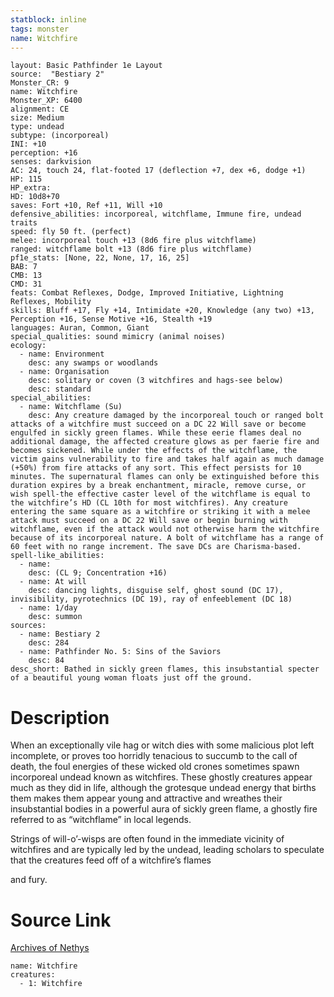 ```yaml
---
statblock: inline
tags: monster
name: Witchfire
---
```

```statblock
layout: Basic Pathfinder 1e Layout
source:  "Bestiary 2"
Monster_CR: 9
name: Witchfire
Monster_XP: 6400
alignment: CE
size: Medium
type: undead
subtype: (incorporeal)
INI: +10
perception: +16
senses: darkvision
AC: 24, touch 24, flat-footed 17 (deflection +7, dex +6, dodge +1)
HP: 115
HP_extra: 
HD: 10d8+70
saves: Fort +10, Ref +11, Will +10
defensive_abilities: incorporeal, witchflame, Immune fire, undead traits
speed: fly 50 ft. (perfect)
melee: incorporeal touch +13 (8d6 fire plus witchflame)
ranged: witchflame bolt +13 (8d6 fire plus witchflame)
pf1e_stats: [None, 22, None, 17, 16, 25]
BAB: 7
CMB: 13
CMD: 31
feats: Combat Reflexes, Dodge, Improved Initiative, Lightning Reflexes, Mobility
skills: Bluff +17, Fly +14, Intimidate +20, Knowledge (any two) +13, Perception +16, Sense Motive +16, Stealth +19
languages: Auran, Common, Giant
special_qualities: sound mimicry (animal noises)
ecology:
  - name: Environment
    desc: any swamps or woodlands
  - name: Organisation
    desc: solitary or coven (3 witchfires and hags-see below)
    desc: standard
special_abilities:
  - name: Witchflame (Su)
    desc: Any creature damaged by the incorporeal touch or ranged bolt attacks of a witchfire must succeed on a DC 22 Will save or become engulfed in sickly green flames. While these eerie flames deal no additional damage, the affected creature glows as per faerie fire and becomes sickened. While under the effects of the witchflame, the victim gains vulnerability to fire and takes half again as much damage (+50%) from fire attacks of any sort. This effect persists for 10 minutes. The supernatural flames can only be extinguished before this duration expires by a break enchantment, miracle, remove curse, or wish spell-the effective caster level of the witchflame is equal to the witchfire’s HD (CL 10th for most witchfires). Any creature entering the same square as a witchfire or striking it with a melee attack must succeed on a DC 22 Will save or begin burning with witchflame, even if the attack would not otherwise harm the witchfire because of its incorporeal nature. A bolt of witchflame has a range of 60 feet with no range increment. The save DCs are Charisma-based.
spell-like_abilities:
  - name:
    desc: (CL 9; Concentration +16)
  - name: At will
    desc: dancing lights, disguise self, ghost sound (DC 17), invisibility, pyrotechnics (DC 19), ray of enfeeblement (DC 18)
  - name: 1/day
    desc: summon
sources:
  - name: Bestiary 2
    desc: 284
  - name: Pathfinder No. 5: Sins of the Saviors
    desc: 84
desc_short: Bathed in sickly green flames, this insubstantial specter of a beautiful young woman floats just off the ground.
```
# Description
When an exceptionally vile hag or witch dies with some malicious plot left incomplete, or proves too horridly tenacious to succumb to the call of death, the foul energies of these wicked old crones sometimes spawn incorporeal undead known as witchfires. These ghostly creatures appear much as they did in life, although the grotesque undead energy that births them makes them appear young and attractive and wreathes their insubstantial bodies in a powerful aura of sickly green flame, a ghostly fire referred to as “witchflame” in local legends.

Strings of will-o’-wisps are often found in the immediate vicinity of witchfires and are typically led by the undead, leading scholars to speculate that the creatures feed off of a witchfire’s flames 

and fury.
# Source Link
[Archives of Nethys](https://aonprd.com/MonsterDisplay.aspx?ItemName=Witchfire)
```encounter-table
name: Witchfire
creatures:
  - 1: Witchfire
```
